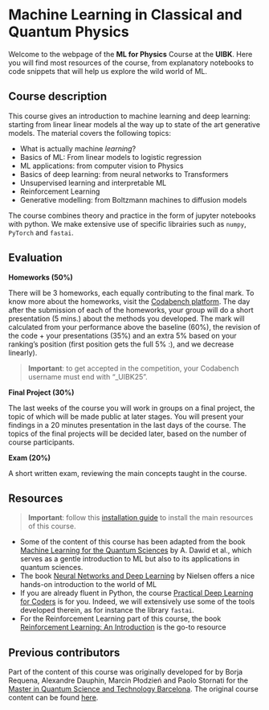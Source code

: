Machine Learning in Classical and Quantum Physics
================

<!-- WARNING: THIS FILE WAS AUTOGENERATED! DO NOT EDIT! -->

Welcome to the webpage of the **ML for Physics** Course at the **UIBK**.
Here you will find most resources of the course, from explanatory
notebooks to code snippets that will help us explore the wild world of
ML.

## Course description

This course gives an introduction to machine learning and deep learning:
starting from linear linear models al the way up to state of the art
generative models. The material covers the following topics:

- What is actually machine *learning*?
- Basics of ML: From linear models to logistic regression
- ML applications: from computer vision to Physics
- Basics of deep learning: from neural networks to Transformers
- Unsupervised learning and interpretable ML
- Reinforcement Learning
- Generative modelling: from Boltzmann machines to diffusion models

The course combines theory and practice in the form of jupyter notebooks
with python. We make extensive use of specific librairies such as
`numpy`, `PyTorch` and `fastai`.

## Evaluation

**Homeworks (50%)**

There will be 3 homeworks, each equally contributing to the final mark.
To know more about the homeworks, visit the [Codabench
platform](https://www.codabench.org/competitions/10839). The day after
the submission of each of the homeworks, your group will do a short
presentation (5 mins.) about the methods you developed. The mark will
calculated from your performance above the baseline (60%), the revision
of the code + your presentations (35%) and an extra 5% based on your
ranking’s position (first position gets the full 5% :), and we decrease
linearly).

> **Important**: to get accepted in the competition, your Codabench
> username must end with “\_UIBK25”.

**Final Project (30%)**

The last weeks of the course you will work in groups on a final project,
the topic of which will be made public at later stages. You will present
your findings in a 20 minutes presentation in the last days of the
course. The topics of the final projects will be decided later, based on
the number of course participants.

**Exam (20%)**

A short written exam, reviewing the main concepts taught in the course.

## Resources

> **Important**: follow this [installation
> guide](installation_guide.ipynb) to install the main resources of this
> course.

- Some of the content of this course has been adapted from the book
  [Machine Learning for the Quantum
  Sciences](https://arxiv.org/abs/2204.04198) by A. Dawid et al., which
  serves as a gentle introduction to ML but also to its applications in
  quantum sciences.
- The book [Neural Networks and Deep
  Learning](https://neuralnetworksanddeeplearning.com/index.html) by
  Nielsen offers a nice hands-on introduction to the world of ML
- If you are already fluent in Python, the course [Practical Deep
  Learning for Coders](https://course.fast.ai/) is for you. Indeed, we
  will extensively use some of the tools developed therein, as for
  instance the library `fastai`.
- For the Reinforcement Learning part of this course, the book
  [Reinforcement Learning: An
  Introduction](http://incompleteideas.net/book/the-book-2nd.html) is
  the go-to resource

## Previous contributors

Part of the content of this course was originally developed for by Borja
Requena, Alexandre Dauphin, Marcin Płodzień and Paolo Stornati for the
[Master in Quantum Science and Technology
Barcelona](https://quantummasterbarcelona.eu). The original course
content can be found
[here](https://borjarequena.github.io/Machine-Learning-Course/).
